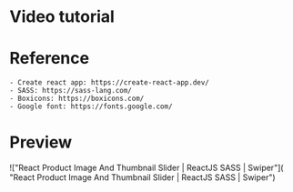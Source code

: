 # Video tutorial

    

# Reference

    - Create react app: https://create-react-app.dev/
    - SASS: https://sass-lang.com/
    - Boxicons: https://boxicons.com/
    - Google font: https://fonts.google.com/

# Preview

!["React Product Image And Thumbnail Slider | ReactJS SASS | Swiper"]( "React Product Image And Thumbnail Slider | ReactJS SASS | Swiper")